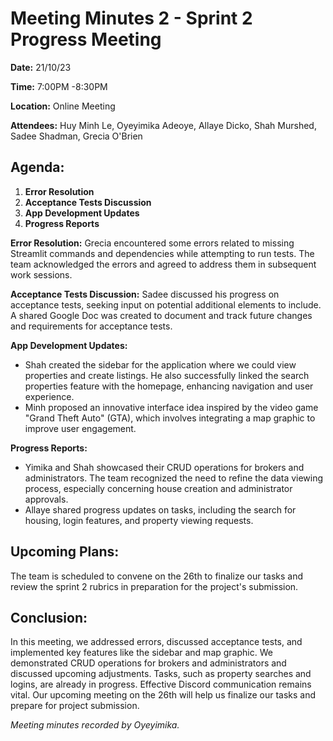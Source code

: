 # Meeting Minutes 2 - Sprint 2 Progress Meeting
**Date:**  21/10/23

**Time:** 7:00PM  -8:30PM

**Location:** Online Meeting

**Attendees:** Huy Minh Le, Oyeyimika Adeoye, Allaye Dicko, Shah Murshed, Sadee Shadman, Grecia O'Brien

## Agenda:
1. **Error Resolution**
2. **Acceptance Tests Discussion**
3. **App Development Updates**
4. **Progress Reports**

**Error Resolution:**
Grecia encountered some errors related to missing Streamlit commands and dependencies while attempting to run tests. The team acknowledged the errors and agreed to address them in subsequent work sessions.

**Acceptance Tests Discussion:**
Sadee discussed his progress on acceptance tests, seeking input on potential additional elements to include. A shared Google Doc was created to document and track future changes and requirements for acceptance tests.

**App Development Updates:**
- Shah created the sidebar for the application where we could view properties and create listings.  He also successfully linked the search properties feature with the homepage, enhancing navigation and user experience.
- Minh proposed an innovative interface idea inspired by the video game "Grand Theft Auto" (GTA),      which involves integrating a map graphic to improve user engagement.

**Progress Reports:**
- Yimika and Shah showcased their CRUD operations for brokers and administrators. The team recognized the need to refine the data viewing process, especially concerning house creation and administrator approvals.
- Allaye shared progress updates on tasks, including the search for housing, login features, and property viewing requests.

## Upcoming Plans:
The team is scheduled to convene on the 26th to finalize our tasks and review the sprint 2 rubrics in preparation for the project's submission.

## Conclusion:
In this meeting, we addressed errors, discussed acceptance tests, and implemented key features like the sidebar and map graphic. We demonstrated CRUD operations for brokers and administrators and discussed upcoming adjustments. Tasks, such as property searches and logins, are already in progress. Effective Discord communication remains vital. Our upcoming meeting on the 26th will help us finalize our tasks and prepare for project submission.


*Meeting minutes recorded by Oyeyimika.*

